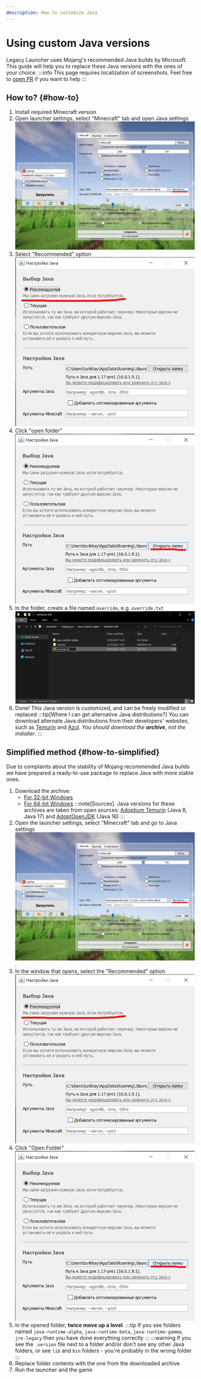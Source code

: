 ```yaml
---
description: How to customize Java
---
```

# Using custom Java versions
Legacy Launcher uses Mojang's recommended Java builds by Microsoft. This guide will help you to replace these Java versions with the ones of your choice.
:::info
This page requires localization of screenshots. Feel free to [open PR](https://github.com/LegacyLauncher/docs) if you want to help
:::

## How to? {#how-to}
1. Install required Minecraft version
2. Open launcher settings, select "Minecraft" tab and open Java settings
    ![Settings => Minecraft => Java => Java => "Customize"](./img/override-jre-0.png)
3. Select "Recommended" option
    ![Select "Recommended" Java](./img/override-jre-1.png)
4. Click "open folder"
    ![Open folder](./img/override-jre-2.png)
5. In the folder, create a file named `override`, e.g. `override.txt`
    ![Creating an `override` file](./img/override-jre-3.png)
6. Done! This Java version is customized, and can be freely modified or replaced
:::tip[Where I can get alternative Java distributions?]
You can download alternate Java distributions from their developers' websites, such as [Temurin](https://adoptium.net/temurin/releases/?package=jre) and [Azul](https://www.azul.com/downloads/#downloads-table-zulu). *You should download the **archive**, not the installer*.
:::

## Simplified method {#how-to-simplified}
Due to complaints about the stability of Mojang recommended Java builds we have prepared a ready-to-use package to replace Java with more stable ones.
1. Download the archive:
    * [For 32-bit Windows](https://disk.yandex.ru/d/xcXWahjDYbKqKg)
    * [For 64-bit Windows](https://disk.yandex.ru/d/6sEKgkJNeT90fA)
    :::note[Sources].
    Java versions for these archives are taken from open sources: [Adoptium Temurin](https://adoptium.net/temurin/releases/?package=jre) (Java 8, Java 17) and [AdoptOpenJDK](https://github.com/AdoptOpenJDK/openjdk16-binaries/) (Java 16)
    :::
2. Open the launcher settings, select "Minecraft" tab and go to Java settings
    ![Settings => Minecraft => Java => Java => "Customize"](./img/override-jre-0.png).
3. In the window that opens, select the "Recommended" option
    ![Select "Recommended" Java](./img/override-jre-1.png)
4. Click "Open Folder"
    ![Open folder](./img/override-jre-2.png)
5. In the opened folder, **twice move up a level**.
    :::tip
    If you see folders named `java-runtime-alpha`, `java-runtime-beta`, `java-runtime-gamma`, `jre-legacy` then you have done everything correctly
    :::
    :::warning
    If you see the `.version` file next to a folder and/or don't see any other Java folders, or see `lib` and `bin` folders - you're probably in the wrong folder
    :::
6. Replace folder contents with the one from the downloaded archive.
7. Run the launcher and the game